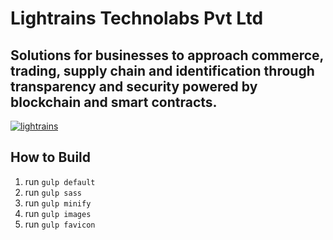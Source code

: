 # Lightrains Technolabs Pvt Ltd

## Solutions for businesses to approach commerce, trading, supply chain and identification through transparency and security powered by blockchain and smart contracts.

[![lightrains](http://forthebadge.com/images/badges/built-with-love.svg)](http://lightrains.com)

## How to Build

1. run `gulp default`
2. run `gulp sass`
3. run `gulp minify`
4. run `gulp images`
5. run `gulp favicon`
